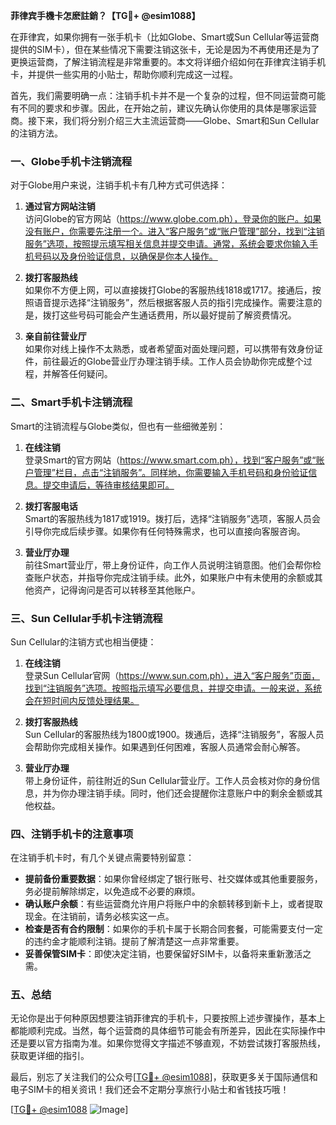 **菲律宾手機卡怎麽註銷？【TG💪+ @esim1088】**

在菲律宾，如果你拥有一张手机卡（比如Globe、Smart或Sun Cellular等运营商提供的SIM卡），但在某些情况下需要注销这张卡，无论是因为不再使用还是为了更换运营商，了解注销流程是非常重要的。本文将详细介绍如何在菲律宾注销手机卡，并提供一些实用的小贴士，帮助你顺利完成这一过程。

首先，我们需要明确一点：注销手机卡并不是一个复杂的过程，但不同运营商可能有不同的要求和步骤。因此，在开始之前，建议先确认你使用的具体是哪家运营商。接下来，我们将分别介绍三大主流运营商——Globe、Smart和Sun Cellular的注销方法。

### 一、Globe手机卡注销流程

对于Globe用户来说，注销手机卡有几种方式可供选择：

1. **通过官方网站注销**  
   访问Globe的官方网站（https://www.globe.com.ph），登录你的账户。如果没有账户，你需要先注册一个。进入“客户服务”或“账户管理”部分，找到“注销服务”选项，按照提示填写相关信息并提交申请。通常，系统会要求你输入手机号码以及身份验证信息，以确保是你本人操作。

2. **拨打客服热线**  
   如果你不方便上网，可以直接拨打Globe的客服热线1818或1717。接通后，按照语音提示选择“注销服务”，然后根据客服人员的指引完成操作。需要注意的是，拨打这些号码可能会产生通话费用，所以最好提前了解资费情况。

3. **亲自前往营业厅**  
   如果你对线上操作不太熟悉，或者希望面对面处理问题，可以携带有效身份证件，前往最近的Globe营业厅办理注销手续。工作人员会协助你完成整个过程，并解答任何疑问。

### 二、Smart手机卡注销流程

Smart的注销流程与Globe类似，但也有一些细微差别：

1. **在线注销**  
   登录Smart的官方网站（https://www.smart.com.ph），找到“客户服务”或“账户管理”栏目，点击“注销服务”。同样地，你需要输入手机号码和身份验证信息。提交申请后，等待审核结果即可。

2. **拨打客服电话**  
   Smart的客服热线为1817或1919。拨打后，选择“注销服务”选项，客服人员会引导你完成后续步骤。如果你有任何特殊需求，也可以直接向客服咨询。

3. **营业厅办理**  
   前往Smart营业厅，带上身份证件，向工作人员说明注销意图。他们会帮你检查账户状态，并指导你完成注销手续。此外，如果账户中有未使用的余额或其他资产，记得询问是否可以转移至其他账户。

### 三、Sun Cellular手机卡注销流程

Sun Cellular的注销方式也相当便捷：

1. **在线注销**  
   登录Sun Cellular官网（https://www.sun.com.ph），进入“客户服务”页面，找到“注销服务”选项。按照指示填写必要信息，并提交申请。一般来说，系统会在短时间内反馈处理结果。

2. **拨打客服热线**  
   Sun Cellular的客服热线为1800或1900。拨通后，选择“注销服务”，客服人员会帮助你完成相关操作。如果遇到任何困难，客服人员通常会耐心解答。

3. **营业厅办理**  
   带上身份证件，前往附近的Sun Cellular营业厅。工作人员会核对你的身份信息，并为你办理注销手续。同时，他们还会提醒你注意账户中的剩余金额或其他权益。

### 四、注销手机卡的注意事项

在注销手机卡时，有几个关键点需要特别留意：

- **提前备份重要数据**：如果你曾经绑定了银行账号、社交媒体或其他重要服务，务必提前解除绑定，以免造成不必要的麻烦。
- **确认账户余额**：有些运营商允许用户将账户中的余额转移到新卡上，或者提取现金。在注销前，请务必核实这一点。
- **检查是否有合约限制**：如果你的手机卡属于长期合同套餐，可能需要支付一定的违约金才能顺利注销。提前了解清楚这一点非常重要。
- **妥善保管SIM卡**：即使决定注销，也要保留好SIM卡，以备将来重新激活之需。

### 五、总结

无论你是出于何种原因想要注销菲律宾的手机卡，只要按照上述步骤操作，基本上都能顺利完成。当然，每个运营商的具体细节可能会有所差异，因此在实际操作中还是要以官方指南为准。如果你觉得文字描述不够直观，不妨尝试拨打客服热线，获取更详细的指引。

最后，别忘了关注我们的公众号[[TG💪+ @esim1088](https://t.me/s/esim1088)]，获取更多关于国际通信和电子SIM卡的相关资讯！我们还会不定期分享旅行小贴士和省钱技巧哦！

[[TG💪+ @esim1088](https://t.me/s/esim1088) ![Image](https://i.postimg.cc/4NQfJmqS/Snipaste-2025-05-13-00-14-12.png)]
